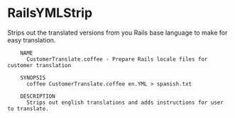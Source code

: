 # RailsYMLStrip
Strips out the translated versions from you Rails base language to make for easy translation. 

```
    NAME
      CustomerTranslate.coffee - Prepare Rails locale files for customer translation

    SYNOPSIS
      coffee CustomerTranslate.coffee en.YML > spanish.txt

    DESCRIPTION
      Strips out english translations and adds instructions for user to translate. 
```